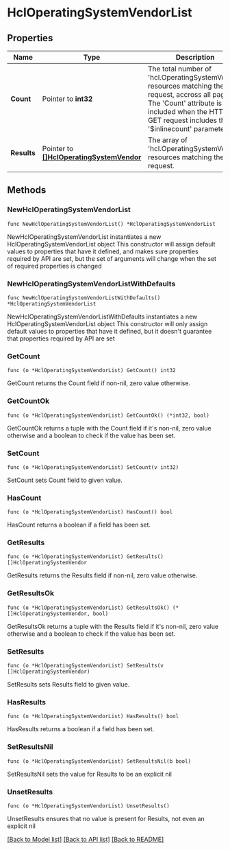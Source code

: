 # HclOperatingSystemVendorList

## Properties

Name | Type | Description | Notes
------------ | ------------- | ------------- | -------------
**Count** | Pointer to **int32** | The total number of &#39;hcl.OperatingSystemVendor&#39; resources matching the request, accross all pages. The &#39;Count&#39; attribute is included when the HTTP GET request includes the &#39;$inlinecount&#39; parameter. | [optional] 
**Results** | Pointer to [**[]HclOperatingSystemVendor**](hcl.OperatingSystemVendor.md) | The array of &#39;hcl.OperatingSystemVendor&#39; resources matching the request. | [optional] 

## Methods

### NewHclOperatingSystemVendorList

`func NewHclOperatingSystemVendorList() *HclOperatingSystemVendorList`

NewHclOperatingSystemVendorList instantiates a new HclOperatingSystemVendorList object
This constructor will assign default values to properties that have it defined,
and makes sure properties required by API are set, but the set of arguments
will change when the set of required properties is changed

### NewHclOperatingSystemVendorListWithDefaults

`func NewHclOperatingSystemVendorListWithDefaults() *HclOperatingSystemVendorList`

NewHclOperatingSystemVendorListWithDefaults instantiates a new HclOperatingSystemVendorList object
This constructor will only assign default values to properties that have it defined,
but it doesn't guarantee that properties required by API are set

### GetCount

`func (o *HclOperatingSystemVendorList) GetCount() int32`

GetCount returns the Count field if non-nil, zero value otherwise.

### GetCountOk

`func (o *HclOperatingSystemVendorList) GetCountOk() (*int32, bool)`

GetCountOk returns a tuple with the Count field if it's non-nil, zero value otherwise
and a boolean to check if the value has been set.

### SetCount

`func (o *HclOperatingSystemVendorList) SetCount(v int32)`

SetCount sets Count field to given value.

### HasCount

`func (o *HclOperatingSystemVendorList) HasCount() bool`

HasCount returns a boolean if a field has been set.

### GetResults

`func (o *HclOperatingSystemVendorList) GetResults() []HclOperatingSystemVendor`

GetResults returns the Results field if non-nil, zero value otherwise.

### GetResultsOk

`func (o *HclOperatingSystemVendorList) GetResultsOk() (*[]HclOperatingSystemVendor, bool)`

GetResultsOk returns a tuple with the Results field if it's non-nil, zero value otherwise
and a boolean to check if the value has been set.

### SetResults

`func (o *HclOperatingSystemVendorList) SetResults(v []HclOperatingSystemVendor)`

SetResults sets Results field to given value.

### HasResults

`func (o *HclOperatingSystemVendorList) HasResults() bool`

HasResults returns a boolean if a field has been set.

### SetResultsNil

`func (o *HclOperatingSystemVendorList) SetResultsNil(b bool)`

 SetResultsNil sets the value for Results to be an explicit nil

### UnsetResults
`func (o *HclOperatingSystemVendorList) UnsetResults()`

UnsetResults ensures that no value is present for Results, not even an explicit nil

[[Back to Model list]](../README.md#documentation-for-models) [[Back to API list]](../README.md#documentation-for-api-endpoints) [[Back to README]](../README.md)


